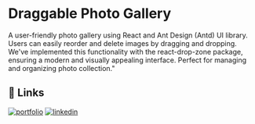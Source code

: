 
# Draggable Photo Gallery

A user-friendly photo gallery using React and Ant Design (Antd) UI library. Users can easily reorder and delete images by dragging and dropping. We've implemented this functionality with the react-drop-zone package, ensuring a modern and visually appealing interface. Perfect for managing and organizing photo collection."

## 🔗 Links
[![portfolio](https://img.shields.io/badge/my_portfolio-000?style=for-the-badge&logo=ko-fi&logoColor=white)](https://tarif-sadman.netlify.app/)
[![linkedin](https://img.shields.io/badge/linkedin-0A66C2?style=for-the-badge&logo=linkedin&logoColor=white)](https://www.linkedin.com/in/tarif-sadman-9808211b5/)

